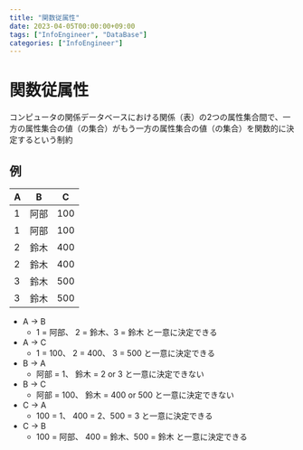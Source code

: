 ```yaml
---
title: "関数従属性"
date: 2023-04-05T00:00:00+09:00
tags: ["InfoEngineer", "DataBase"]
categories: ["InfoEngineer"]
---
```

# 関数従属性

コンピュータの関係データベースにおける関係（表）の2つの属性集合間で、一方の属性集合の値（の集合）がもう一方の属性集合の値（の集合）を関数的に決定するという制約

## 例

| A | B  | C   |
|---|----|-----|
| 1 | 阿部 | 100 |
| 1 | 阿部 | 100 |
| 2 | 鈴木 | 400 |
| 2 | 鈴木 | 400 |
| 3 | 鈴木 | 500 |
| 3 | 鈴木 | 500 |

- A -> B
  - 1 = 阿部、 2 = 鈴木、3 = 鈴木 と一意に決定できる
- A -> C
  - 1 = 100、 2 = 400、 3 = 500 と一意に決定できる
- B -> A
  - 阿部 = 1、 鈴木 = 2 or 3 と一意に決定できない
- B -> C
  - 阿部 = 100、 鈴木 = 400 or 500 と一意に決定できない
- C -> A
  - 100 = 1、 400 = 2、500 = 3 と一意に決定できる
- C -> B
  - 100 = 阿部、 400 = 鈴木、500 = 鈴木 と一意に決定できる